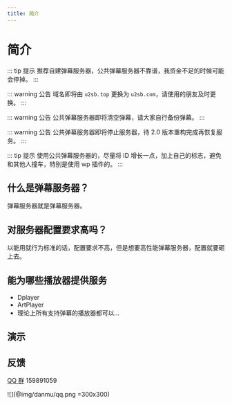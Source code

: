 ```yaml
---
title: 简介
---
```


# 简介

::: tip 提示
推荐自建弹幕服务器，公共弹幕服务器不靠谱，我资金不足的时候可能会停掉。
:::

::: warning 公告
域名即将由 `u2sb.top` 更换为 `u2sb.com`，请使用的朋友及时更换。
:::

::: warning 公告
公共弹幕服务器即将清空弹幕，请大家自行备份弹幕。
:::

::: warning 公告
公共弹幕服务器即将停止服务器，待 2.0 版本重构完成再恢复服务。
:::

::: tip 提示
使用公共弹幕服务器的，尽量将 ID 增长一点，加上自己的标志，避免和其他人撞车，特别是使用 wp 插件的。
:::

## 什么是弹幕服务器？

弹幕服务器就是弹幕服务器。

## 对服务器配置要求高吗？

以能用就行为标准的话，配置要求不高，但是想要高性能弹幕服务器，配置就要砸上去。

## 能为哪些播放器提供服务

- Dplayer
- ArtPlayer
- 理论上所有支持弹幕的播放器都可以...

## 演示

<dplayer src="/video/s_720.mp4" danmu-id="C6CC6218F1FB8770" danmu-addition="https://danmu.u2sb.top/api/danmu/dplayer/v3/bilibili?cid=73636868"/>

## 反馈

[QQ 群](https://shang.qq.com/wpa/qunwpa?idkey=f2a6dba8d97899969101dd29210d972f04febd0ff8cf08ed50dd27790f23c9a9) 159891059

![](@img/danmu/qq.png =300x300)

<ClientOnly>
  <Vssue title="简介-danmu | 弹幕服务器文档" />
</ClientOnly>

